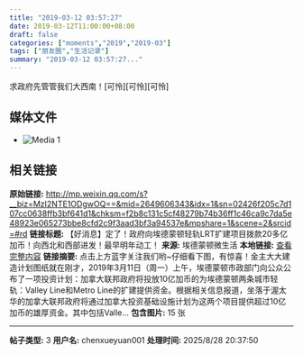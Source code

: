 ```yaml
---
title: "2019-03-12 03:57:27"
date: 2019-03-12T11:00:00+08:00
draft: false
categories: ["moments","2019","2019-03"]
tags: ["朋友圈","生活记录"]
summary: "2019-03-12 03:57:27..."
---
```


求政府先管管我们大西南！[可怜][可怜][可怜]

## 媒体文件

- ![Media 1](/Moments/photos/2019-03-12/201903120357270.jpg)

## 相关链接

**原始链接:** http://mp.weixin.qq.com/s?__biz=MzI2NTE1ODgwOQ==&mid=2649606343&idx=1&sn=02426f205c7d107cc0638ffb3bf641d1&chksm=f2b8c131c5cf48279b74b36ff1c46ca9c7da5e48923e065273bbe8cfd2c9f3aad3bf3a94537e&mpshare=1&scene=2&srcid=#rd
**链接标题:** 【好消息】定了！政府向埃德蒙顿轻轨LRT扩建项目拨款20多亿加币！向西北和西部进发！最早明年动工！
**来源:** 埃德蒙顿微生活
**本地链接:** [查看完整内容](/link_content/2019/03/2019-03-12-1/link_content/)
**链接摘要:** 点击上方蓝字关注我们哟~仔细看下图，有惊喜！金主大大建造计划图纸就在刚才，2019年3月11日（周一）上午，埃德蒙顿市政部门向公众公布了一项投资计划：加拿大联邦政府将投放10亿加币的为埃德蒙顿两条城市轻轨：Valley Line和Metro Line的扩建提供资金。根据相关信息报道，坐落于渥太华的加拿大联邦政府将通过加拿大投资基础设施计划为这两个项目提供超过10亿加币的雄厚资金。其中包括Valle...
**包含图片:** 15 张

---

**帖子类型:** 3
**用户名:** chenxueyuan001
**处理时间:** 2025/8/28 20:37:50